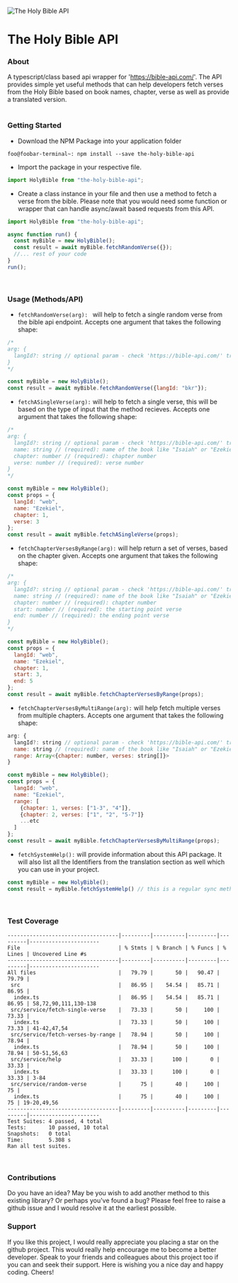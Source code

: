 ![The Holy Bible API](https://ik.imagekit.io/srichus/random-pics/bible-glow.gif?updatedAt=1708167707218)
# The Holy Bible API

### About
A typescript/class based api wrapper for 'https://bible-api.com/'. The API provides simple yet useful methods that can help developers fetch verses from the Holy Bible based on book names, chapter, verse as well as provide a translated version.
<br/><br/>

### Getting Started
- Download the NPM Package into your application folder
```console
foo@foobar-terminal~: npm install --save the-holy-bible-api
```
- Import the package in your respective file.
```javascript
import HolyBible from "the-holy-bible-api";
```
- Create a class instance in your file and then use a method to fetch a verse from the bible. Please note that you would need some function or wrapper that can handle async/await based requests from this API.
```javascript
import HolyBible from "the-holy-bible-api";

async function run() {
  const myBible = new HolyBible();
  const result = await myBible.fetchRandomVerse({});
  //... rest of your code
}
run();
```
<br/>

### Usage (Methods/API)
- ```fetchRandomVerse(arg): ``` will help to fetch a single random verse from the bible api endpoint. Accepts one argument that takes the following shape:
```javascript
/*
arg: {
  langId?: string // optional param - check 'https://bible-api.com/' translation section for the 'identifiers'
}
*/

const myBible = new HolyBible();
const result = await myBible.fetchRandomVerse({langId: "bkr"});
```
- ```fetchASingleVerse(arg):``` will help to fetch a single verse, this will be based on the type of input that the method recieves. Accepts one argument that takes the following shape:
```javascript
/*
arg: {
  langId?: string // optional param - check 'https://bible-api.com/' translation section for the 'identifiers'
  name: string // (required): name of the book like "Isaiah" or "Ezekiel" or "Esther",
  chapter: number // (required): chapter number
  verse: number // (required): verse number
}
*/

const myBible = new HolyBible();
const props = {
  langId: "web",
  name: "Ezekiel",
  chapter: 1,
  verse: 3
};
const result = await myBible.fetchASingleVerse(props);
```
- ```fetchChapterVersesByRange(arg):``` will help return a set of verses, based on the chapter given. Accepts one argument that takes the following shape:
```javascript
/*
arg: {
  langId?: string // optional param - check 'https://bible-api.com/' translation section for the 'identifiers'
  name: string // (required): name of the book like "Isaiah" or "Ezekiel" or "Esther",
  chapter: number // (required): chapter number
  start: number // (required): the starting point verse
  end: number // (required): the ending point verse
}
*/

const myBible = new HolyBible();
const props = {
  langId: "web",
  name: "Ezekiel",
  chapter: 1,
  start: 3,
  end: 5
};
const result = await myBible.fetchChapterVersesByRange(props);
```
- ```fetchChapterVersesByMultiRange(arg):``` will help fetch multiple verses from multiple chapters. Accepts one argument that takes the following shape:
```javascript
arg: {
  langId?: string // optional param - check 'https://bible-api.com/' translation section for the 'identifiers'
  name: string // (required): name of the book like "Isaiah" or "Ezekiel" or "Esther",
  range: Array<{chapter: number, verses: string[]}>
}

const myBible = new HolyBible();
const props = {
  langId: "web",
  name: "Ezekiel",
  range: [
    {chapter: 1, verses: ["1-3", "4"]},
    {chapter: 2, verses: ["1", "2", "5-7"]}
    ...etc
  ]
};
const result = await myBible.fetchChapterVersesByMultiRange(props);
```
- ```fetchSystemHelp():``` will provide information about this API package. It will also list all the Identifiers from the translation section as well which you can use in your project.
```javascript
const myBible = new HolyBible();
const result = myBible.fetchSystemHelp() // this is a regular sync method
```
<br/>

### Test Coverage
```console
-----------------------------------|---------|----------|---------|---------|----------------------
File                               | % Stmts | % Branch | % Funcs | % Lines | Uncovered Line #s    
-----------------------------------|---------|----------|---------|---------|----------------------
All files                          |   79.79 |       50 |   90.47 |   79.79 |                      
 src                               |   86.95 |    54.54 |   85.71 |   86.95 |                      
  index.ts                         |   86.95 |    54.54 |   85.71 |   86.95 | 58,72,90,111,130-138 
 src/service/fetch-single-verse    |   73.33 |       50 |     100 |   73.33 |                      
  index.ts                         |   73.33 |       50 |     100 |   73.33 | 41-42,47,54          
 src/service/fetch-verses-by-range |   78.94 |       50 |     100 |   78.94 |                      
  index.ts                         |   78.94 |       50 |     100 |   78.94 | 50-51,56,63          
 src/service/help                  |   33.33 |      100 |       0 |   33.33 |                      
  index.ts                         |   33.33 |      100 |       0 |   33.33 | 3-84                 
 src/service/random-verse          |      75 |       40 |     100 |      75 |                      
  index.ts                         |      75 |       40 |     100 |      75 | 19-20,49,56          
-----------------------------------|---------|----------|---------|---------|----------------------
Test Suites: 4 passed, 4 total
Tests:       10 passed, 10 total
Snapshots:   0 total
Time:        5.308 s
Ran all test suites.
```
<br/>

### Contributions
Do you have an idea? May be you wish to add another method to this existing library? Or perhaps you've found a bug? Please feel free to raise a github issue and I would resolve it at the earliest possible.
<br/>

### Support
If you like this project, I would really appreciate you placing a star on the github project. This would really help encourage me to become a better developer. Speak to your friends and colleagues about this project too if you can and seek their support. Here is wishing you a nice day and happy coding. Cheers!
